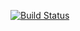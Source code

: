 [![Build Status](https://travis-ci.org/BublitzORG/bublitzorg.github.io.svg?branch=source)](https://travis-ci.org/BublitzORG/bublitzorg.github.io)

